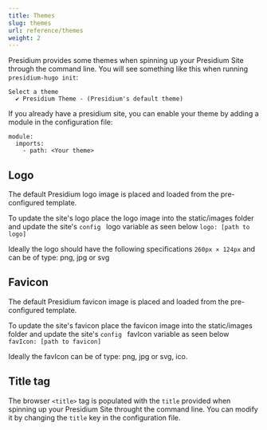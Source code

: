 ```yaml
---
title: Themes
slug: themes
url: reference/themes
weight: 2
---
```


Presidium provides some themes when spinning up your Presidium Site through the command line. You will see something
like this when running `presidium-hugo init`:

```
Select a theme
  ✔ Presidium Theme - (Presidium's default theme)
```

If you already have a presidium site, you can enable your theme by adding a module in the configuration file:

```
module:
  imports:
    - path: <Your theme>
```

## Logo

The default Presidium logo image is placed and loaded from the pre-configured template. 

To update the site's logo place the logo image into the static/images folder and update the site's ```config ``` logo variable as seen below
```logo: [path to logo]```

Ideally the logo should have the following specifications `260px × 124px` and can be of type: png, jpg or svg

## Favicon

The default Presidium favicon image is placed and 
loaded from the pre-configured template. 

To update the site's favicon place the favicon image into the static/images folder and update the site's ```config ``` favIcon variable as seen below
```favIcon: [path to favicon]```

Ideally the favIcon can be of type: png, jpg or svg, ico.

## Title tag

The browser `<title>` tag is populated with the `title` provided when spinning up your Presidium Site throught the
command line. You can modify it by changing the `title` key in the configuration file.
